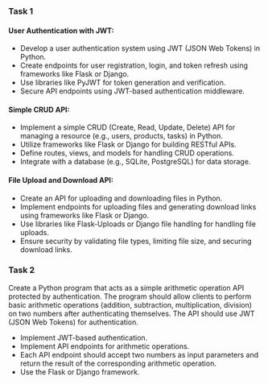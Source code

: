 ### Task 1

#### User Authentication with JWT:
- Develop a user authentication system using JWT (JSON Web Tokens) in Python.
- Create endpoints for user registration, login, and token refresh using frameworks like Flask or Django.
- Use libraries like PyJWT for token generation and verification.
- Secure API endpoints using JWT-based authentication middleware.

#### Simple CRUD API:
- Implement a simple CRUD (Create, Read, Update, Delete) API for managing a resource (e.g., users, products, tasks) in Python.
- Utilize frameworks like Flask or Django for building RESTful APIs.
- Define routes, views, and models for handling CRUD operations.
- Integrate with a database (e.g., SQLite, PostgreSQL) for data storage.

#### File Upload and Download API:
- Create an API for uploading and downloading files in Python.
- Implement endpoints for uploading files and generating download links using frameworks like Flask or Django.
- Use libraries like Flask-Uploads or Django file handling for handling file uploads.
- Ensure security by validating file types, limiting file size, and securing download links.

### Task 2

Create a Python program that acts as a simple arithmetic operation API protected by authentication. The program should allow clients to perform basic arithmetic operations (addition, subtraction, multiplication, division) on two numbers after authenticating themselves. The API should use JWT (JSON Web Tokens) for authentication.

- Implement JWT-based authentication.
- Implement API endpoints for arithmetic operations.
- Each API endpoint should accept two numbers as input parameters and return the result of the corresponding arithmetic operation.
- Use the Flask or Django framework.
